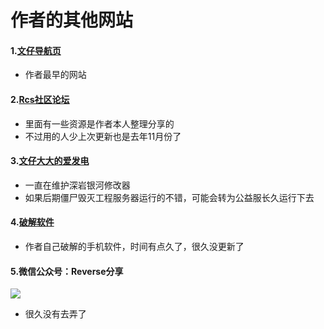 # 作者的其他网站

#### 1.[文仔导航页](https://www.rcspojie.cn/) 

- 作者最早的网站

#### 2.[Rcs社区论坛](https://discuz.rcspojie.cn/) 

- 里面有一些资源是作者本人整理分享的
- 不过用的人少上次更新也是去年11月份了

#### 3.[文仔大大的爱发电](https://afdian.net/a/wzddct/) 

- 一直在维护深岩银河修改器
- 如果后期僵尸毁灭工程服务器运行的不错，可能会转为公益服长久运行下去

#### 4.[破解软件](https://rcspojie.lanzoui.com/b0amqeob) 

- 作者自己破解的手机软件，时间有点久了，很久没更新了

#### 5.微信公众号：Reverse分享

![](/images/Reverse.jpg)

- 很久没有去弄了
